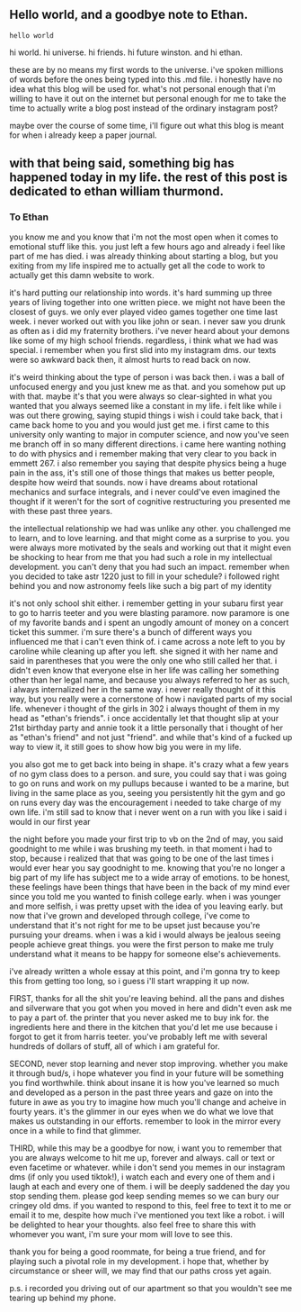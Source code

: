 ## Hello world, and a goodbye note to Ethan.

`hello world`

hi world. hi universe. hi friends. hi future winston. and hi ethan.

these are by no means my first words to the universe. i've spoken millions of words before the ones being typed into this .md file.
i honestly have no idea what this blog will be used for. what's not personal enough that i'm willing to have it out on the internet but personal enough for me to take the time to actually write a blog post instead of the ordinary instagram post?

maybe over the course of some time, i'll figure out what this blog is meant for when i already keep a paper journal.

with that being said, something big has happened today in my life. the rest of this post is dedicated to ethan william thurmond.
---

### To Ethan

you know me and you know that i'm not the most open when it comes to emotional stuff like this. you just left a few hours ago and already i feel like part of me has died. i was already thinking about starting a blog, but you exiting from my life inspired me to actually get all the code to work to actually get this damn website to work. 

it's hard putting our relationship into words. it's hard summing up three years of living together into one written piece. we might not have been the closest of guys. we only ever played video games together one time last week. i never worked out with you like john or sean. i never saw you drunk as often as i did my fraternity brothers. i've never heard about your demons like some of my high school friends. regardless, i think what we had was special. i remember when you first slid into my instagram dms. our texts were so awkward back then, it almost hurts to read back on now.

it's weird thinking about the type of person i was back then. i was a ball of unfocused energy and you just knew me as that. and you somehow put up with that. maybe it's that you were always so clear-sighted in what you wanted that you always seemed like a constant in my life. i felt like while i was out there growing, saying stupid things i wish i could take back, that i came back home to you and you would just get me. i first came to this university only wanting to major in computer science, and now you've seen me branch off in so many different directions. i came here wanting nothing to do with physics and i remember making that very clear to you back in emmett 267. i also remember you saying that despite physics being a huge pain in the ass, it's still one of those things that makes us better people, despite how weird that sounds. now i have dreams about rotational mechanics and surface integrals, and i never could've even imagined the thought if it weren't for the sort of cognitive restructuring you presented me with these past three years. 

the intellectual relationship we had was unlike any other. you challenged me to learn, and to love learning. and that might come as a surprise to you. you were always more motivated by the seals and working out that it might even be shocking to hear from me that you had such a role in my intellectual development. you can't deny that you had such an impact. remember when you decided to take astr 1220 just to fill in your schedule? i followed right behind you and now astronomy feels like such a big part of my identity

it's not only school shit either. i remember getting in your subaru first year to go to harris teeter and you were blasting paramore. now paramore is one of my favorite bands and i spent an ungodly amount of money on a concert ticket this summer. i'm sure there's a bunch of different ways you influenced me that i can't even think of. i came across a note left to you by caroline while cleaning up after you left. she signed it with her name and said in parentheses that you were the only one who still called her that. i didn't even know that everyone else in her life was calling her something other than her legal name, and because you always referred to her as such, i always internalized her in the same way. i never really thought of it this way, but you really were a cornerstone of how i navigated parts of my social life. whenever i thought of the girls in 302 i always thought of them in my head as "ethan's friends". i once accidentally let that thought slip at your 21st birthday party and annie took it a little personally that i thought of her as "ethan's friend" and not just "friend". and while that's kind of a fucked up way to view it, it still goes to show how big you were in my life. 

you also got me to get back into being in shape. it's crazy what a few years of no gym class does to a person. and sure, you could say that i was going to go on runs and work on my pullups because i wanted to be a marine, but living in the same place as you, seeing you persistently hit the gym and go on runs every day was the encouragement i needed to take charge of my own life. i'm still sad to know that i never went on a run with you like i said i would in our first year

the night before you made your first trip to vb on the 2nd of may, you said goodnight to me while i was brushing my teeth. in that moment i had to stop, because i realized that that was going to be one of the last times i would ever hear you say goodnight to me. knowing that you're no longer a big part of my life has subject me to a wide array of emotions. to be honest, these feelings have been things that have been in the back of my mind ever since you told me you wanted to finish college early. when i was younger and more selfish, i was pretty upset with the idea of you leaving early. but now that i've grown and developed through college, i've come to understand that it's not right for me to be upset just because you're pursuing your dreams. when i was a kid i would always be jealous seeing people achieve great things. you were the first person to make me truly understand what it means to be happy for someone else's achievements.

i've already written a whole essay at this point, and i'm gonna try to keep this from getting too long, so i guess i'll start wrapping it up now.

FIRST, thanks for all the shit you're leaving behind. all the pans and dishes and silverware that you got when you moved in here and didn't even ask me to pay a part of. the printer that you never asked me to buy ink for. the ingredients here and there in the kitchen that you'd let me use because i forgot to get it from harris teeter. you've probably left me with several hundreds of dollars of stuff, all of which i am grateful for.

SECOND, never stop learning and never stop improving. whether you make it through bud/s, i hope whatever you find in your future will be something you find worthwhile. think about insane it is how you've learned so much and developed as a person in the past three years and gaze on into the future in awe as you try to imagine how much you'll change and acheive in fourty years. it's the glimmer in our eyes when we do what we love that makes us outstanding in our efforts. remember to look in the mirror every once in a while to find that glimmer.

THIRD, while this may be a goodbye for now, i want you to remember that you are always welcome to hit me up, forever and always. call or text or even facetime or whatever. while i don't send you memes in our instagram dms (if only you used tiktok!), i watch each and every one of them and i laugh at each and every one of them. i will be deeply saddened the day you stop sending them. please god keep sending memes so we can bury our cringey old dms. 
if you wanted to respond to this, feel free to text it to me or email it to me, despite how much i've mentioned you text like a robot. i will be delighted to hear your thoughts. also feel free to share this with whomever you want, i'm sure your mom will love to see this.

thank you for being a good roommate, for being a true friend, and for playing such a pivotal role in my development. i hope that, whether by circumstance or sheer will, we may find that our paths cross yet again. 

p.s. i recorded you driving out of our apartment so that you wouldn't see me tearing up behind my phone.
